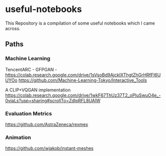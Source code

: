 # useful-notebooks
This Repository is a compilation of some useful notebooks which I came across. 
## Paths
### Machine Learning
TencentARC - GFPGAN - https://colab.research.google.com/drive/1sVsoBd9AjckIXThgtZhGrHRfFI6UUYOo
https://github.com/Machine-Learning-Tokyo/Interactive_Tools

A CLIP+VQGAN implementation https://colab.research.google.com/drive/1wkF67ThUz37T2_oPIuSwuO4e_-0vjaLs?usp=sharing#scrollTo=ZdlpRFL8UAlW

### Evaluation Metrics
https://github.com/AstraZeneca/rexmex

### Animation
https://github.com/wjakob/instant-meshes
